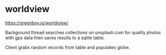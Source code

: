 # worldview
https://greenboy.io/worldview/

Background thread searches collections on unsplash.com for quality photos with gps data then saves results to a sqlite table.

Client grabs random records from table and populates globe.
